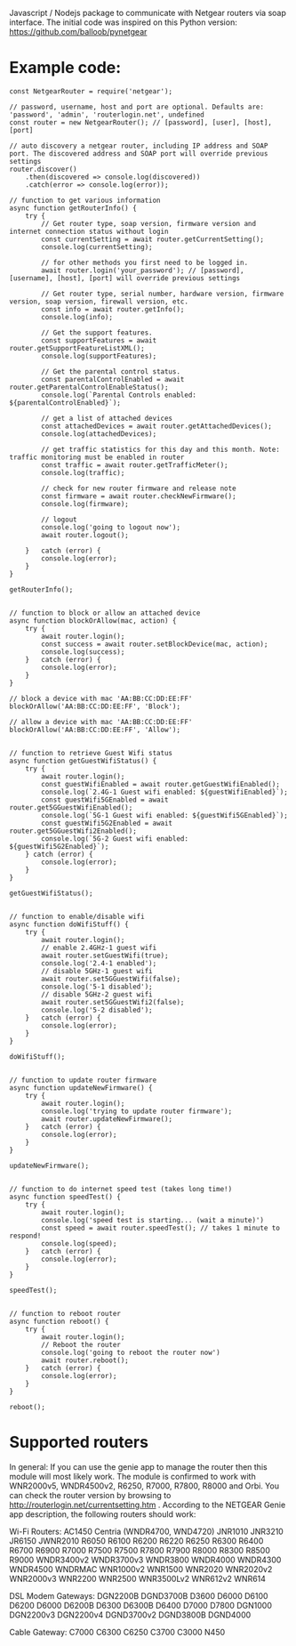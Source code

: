 Javascript / Nodejs package to communicate with Netgear routers via soap interface. The initial code
was inspired on this Python version: https://github.com/balloob/pynetgear

# Example code:

```
const NetgearRouter = require('netgear');

// password, username, host and port are optional. Defaults are: 'password', 'admin', 'routerlogin.net', undefined
const router = new NetgearRouter(); // [password], [user], [host], [port]

// auto discovery a netgear router, including IP address and SOAP port. The discovered address and SOAP port will override previous settings
router.discover()
	.then(discovered => console.log(discovered))
	.catch(error => console.log(error));

// function to get various information
async function getRouterInfo() {
	try {
		// Get router type, soap version, firmware version and internet connection status without login
		const currentSetting = await router.getCurrentSetting();
		console.log(currentSetting);

		// for other methods you first need to be logged in.
		await router.login('your_password'); // [password], [username], [host], [port] will override previous settings

		// Get router type, serial number, hardware version, firmware version, soap version, firewall version, etc.
		const info = await router.getInfo();
		console.log(info);

		// Get the support features.
		const supportFeatures = await router.getSupportFeatureListXML();
		console.log(supportFeatures);

		// Get the parental control status.
		const parentalControlEnabled = await router.getParentalControlEnableStatus();
		console.log(`Parental Controls enabled: ${parentalControlEnabled}`);

		// get a list of attached devices
		const attachedDevices = await router.getAttachedDevices();
		console.log(attachedDevices);

		// get traffic statistics for this day and this month. Note: traffic monitoring must be enabled in router
		const traffic = await router.getTrafficMeter();
		console.log(traffic);

		// check for new router firmware and release note
		const firmware = await router.checkNewFirmware();
		console.log(firmware);

		// logout
		console.log('going to logout now');
		await router.logout();

	}	catch (error) {
		console.log(error);
	}
}

getRouterInfo();


// function to block or allow an attached device
async function blockOrAllow(mac, action) {
	try {
		await router.login();
		const success = await router.setBlockDevice(mac, action);
		console.log(success);
	}	catch (error) {
		console.log(error);
	}
}

// block a device with mac 'AA:BB:CC:DD:EE:FF'
blockOrAllow('AA:BB:CC:DD:EE:FF', 'Block');

// allow a device with mac 'AA:BB:CC:DD:EE:FF'
blockOrAllow('AA:BB:CC:DD:EE:FF', 'Allow');


// function to retrieve Guest Wifi status
async function getGuestWifiStatus() {
	try {
		await router.login();
		const guestWifiEnabled = await router.getGuestWifiEnabled();
		console.log(`2.4G-1 Guest wifi enabled: ${guestWifiEnabled}`);
		const guestWifi5GEnabled = await router.get5GGuestWifiEnabled();
		console.log(`5G-1 Guest wifi enabled: ${guestWifi5GEnabled}`);
		const guestWifi5G2Enabled = await router.get5GGuestWifi2Enabled();
		console.log(`5G-2 Guest wifi enabled: ${guestWifi5G2Enabled}`);
	} catch (error) {
		console.log(error);
	}
}

getGuestWifiStatus();


// function to enable/disable wifi
async function doWifiStuff() {
	try {
		await router.login();
		// enable 2.4GHz-1 guest wifi
		await router.setGuestWifi(true);
		console.log('2.4-1 enabled');
		// disable 5GHz-1 guest wifi
		await router.set5GGuestWifi(false);
		console.log('5-1 disabled');
		// disable 5GHz-2 guest wifi
		await router.set5GGuestWifi2(false);
		console.log('5-2 disabled');
	}	catch (error) {
		console.log(error);
	}
}

doWifiStuff();


// function to update router firmware
async function updateNewFirmware() {
	try {
		await router.login();
		console.log('trying to update router firmware');
		await router.updateNewFirmware();
	}	catch (error) {
		console.log(error);
	}
}

updateNewFirmware();


// function to do internet speed test (takes long time!)
async function speedTest() {
	try {
		await router.login();
		console.log('speed test is starting... (wait a minute)')
		const speed = await router.speedTest(); // takes 1 minute to respond!
		console.log(speed);
	}	catch (error) {
		console.log(error);
	}
}

speedTest();


// function to reboot router
async function reboot() {
	try {
		await router.login();
		// Reboot the router
		console.log('going to reboot the router now')
		await router.reboot();
	}	catch (error) {
		console.log(error);
	}
}

reboot();
```


# Supported routers
In general: If you can use the genie app to manage the router then this module will most likely work. The module is confirmed to work with WNR2000v5, WNDR4500v2, R6250, R7000, R7800, R8000 and Orbi.
You can check the router version by browsing to http://routerlogin.net/currentsetting.htm . According to the NETGEAR Genie app description, the following routers should work:

Wi-Fi Routers:
AC1450
Centria (WNDR4700, WND4720)
JNR1010
JNR3210
JR6150
JWNR2010
R6050
R6100
R6200
R6220
R6250
R6300
R6400
R6700
R6900
R7000
R7500
R7500
R7800
R7900
R8000
R8300
R8500
R9000
WNDR3400v2
WNDR3700v3
WNDR3800
WNDR4000
WNDR4300
WNDR4500
WNDRMAC
WNR1000v2
WNR1500
WNR2020
WNR2020v2
WNR2000v3
WNR2200
WNR2500
WNR3500Lv2
WNR612v2
WNR614

DSL Modem Gateways:
DGN2200B
DGND3700B
D3600
D6000
D6100
D6200
D6000
D6200B
D6300
D6300B
D6400
D7000
D7800
DGN1000
DGN2200v3
DGN2200v4
DGND3700v2
DGND3800B
DGND4000

Cable Gateway:
C7000
C6300
C6250
C3700
C3000
N450
